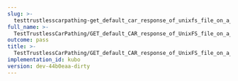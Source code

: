 ```yaml
---
slug: >-
  testtrustlesscarpathing-get_default_car_response_of_unixfs_file_on_a_path_with_dag-cbor_as_root_cid_(format-car)-header_content-type
full_name: >-
  TestTrustlessCarPathing/GET_default_CAR_response_of_UnixFS_file_on_a_path_with_DAG-CBOR_as_root_CID_(format=car)/Header_Content-Type
outcome: pass
title: >-
  TestTrustlessCarPathing/GET_default_CAR_response_of_UnixFS_file_on_a_path_with_DAG-CBOR_as_root_CID_(format=car)/Header_Content-Type
implementation_id: kubo
version: dev-44b0eaa-dirty
---
```


